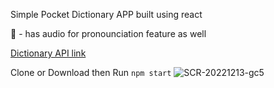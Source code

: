 Simple Pocket Dictionary APP built using react

🍺 - has audio for pronounciation feature as well

[Dictionary API link](https://dictionaryapi.dev/)

Clone or Download then Run `npm start`
![SCR-20221213-gc5](https://user-images.githubusercontent.com/20181642/207240891-202157ee-1873-4dd1-9ff1-f84b4d05bdf9.png)

